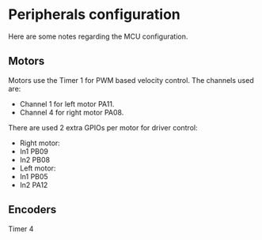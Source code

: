 # Peripherals configuration
Here are some notes regarding the MCU configuration.

## Motors
Motors use the Timer 1 for PWM based velocity control. The channels used are:
 - Channel 1 for left motor PA11.
 - Channel 4 for right motor PA08.

There are used 2 extra GPIOs per motor for driver control:
- Right motor:
 - In1 PB09
 - In2 PB08
- Left motor:
 - In1 PB05
 - In2 PA12

## Encoders
Timer 4